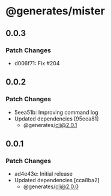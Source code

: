 # @generates/mister

## 0.0.3

### Patch Changes

- d006f71: Fix #204

## 0.0.2

### Patch Changes

- 5eea51b: Improving command log
- Updated dependencies [95eea81]
  - @generates/cli@2.0.1

## 0.0.1

### Patch Changes

- ad4e43e: Initial release
- Updated dependencies [cca8ba2]
  - @generates/cli@2.0.0
